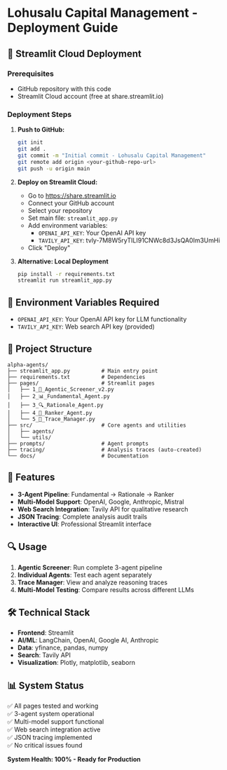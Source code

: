 # Lohusalu Capital Management - Deployment Guide

## 🚀 Streamlit Cloud Deployment

### Prerequisites
- GitHub repository with this code
- Streamlit Cloud account (free at share.streamlit.io)

### Deployment Steps

1. **Push to GitHub:**
   ```bash
   git init
   git add .
   git commit -m "Initial commit - Lohusalu Capital Management"
   git remote add origin <your-github-repo-url>
   git push -u origin main
   ```

2. **Deploy on Streamlit Cloud:**
   - Go to https://share.streamlit.io
   - Connect your GitHub account
   - Select your repository
   - Set main file: `streamlit_app.py`
   - Add environment variables:
     - `OPENAI_API_KEY`: Your OpenAI API key
     - `TAVILY_API_KEY`: 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
   - Click "Deploy"

3. **Alternative: Local Deployment**
   ```bash
   pip install -r requirements.txt
   streamlit run streamlit_app.py
   ```

## 🔧 Environment Variables Required

- `OPENAI_API_KEY`: Your OpenAI API key for LLM functionality
- `TAVILY_API_KEY`: Web search API key (provided)

## 📁 Project Structure

```
alpha-agents/
├── streamlit_app.py          # Main entry point
├── requirements.txt          # Dependencies
├── pages/                    # Streamlit pages
│   ├── 1_🤖_Agentic_Screener_v2.py
│   ├── 2_📊_Fundamental_Agent.py
│   ├── 3_🔍_Rationale_Agent.py
│   ├── 4_🎯_Ranker_Agent.py
│   └── 5_📁_Trace_Manager.py
├── src/                      # Core agents and utilities
│   ├── agents/
│   └── utils/
├── prompts/                  # Agent prompts
├── tracing/                  # Analysis traces (auto-created)
└── docs/                     # Documentation
```

## 🎯 Features

- **3-Agent Pipeline**: Fundamental → Rationale → Ranker
- **Multi-Model Support**: OpenAI, Google, Anthropic, Mistral
- **Web Search Integration**: Tavily API for qualitative research
- **JSON Tracing**: Complete analysis audit trails
- **Interactive UI**: Professional Streamlit interface

## 🔍 Usage

1. **Agentic Screener**: Run complete 3-agent pipeline
2. **Individual Agents**: Test each agent separately
3. **Trace Manager**: View and analyze reasoning traces
4. **Multi-Model Testing**: Compare results across different LLMs

## 🛠️ Technical Stack

- **Frontend**: Streamlit
- **AI/ML**: LangChain, OpenAI, Google AI, Anthropic
- **Data**: yfinance, pandas, numpy
- **Search**: Tavily API
- **Visualization**: Plotly, matplotlib, seaborn

## 📊 System Status

✅ All pages tested and working  
✅ 3-agent system operational  
✅ Multi-model support functional  
✅ Web search integration active  
✅ JSON tracing implemented  
✅ No critical issues found  

**System Health: 100% - Ready for Production**

